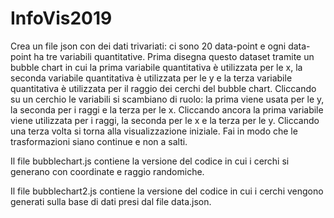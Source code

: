 # InfoVis2019

Crea un file json con dei dati trivariati: ci sono 20 data-point e ogni
data-point ha tre variabili quantitative. Prima disegna questo dataset
tramite un bubble chart in cui la prima variabile quantitativa è
utilizzata per le x, la seconda variabile quantitativa è utilizzata per
le y e la terza variabile quantitativa è utilizzata per il raggio dei
cerchi del bubble chart. Cliccando su un cerchio le variabili si
scambiano di ruolo: la prima viene usata per le y, la seconda per i
raggi e la terza per le x. Cliccando ancora la prima variabile viene
utilizzata per i raggi, la seconda per le x e la terza per le y.
Cliccando una terza volta si torna alla visualizzazione iniziale. Fai in
modo che le trasformazioni siano continue e non a salti.

Il file bubblechart.js contiene la versione del codice in cui i cerchi si generano con coordinate e raggio randomiche.

Il file bubblechart2.js contiene la versione del codice in cui i cerchi vengono generati sulla base di dati presi dal file data.json.
